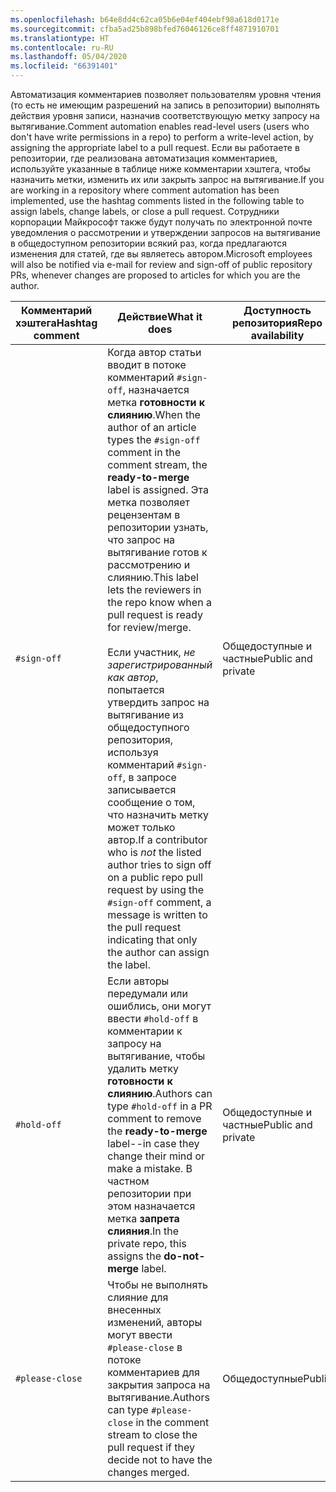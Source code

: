 ```yaml
---
ms.openlocfilehash: b64e8dd4c62ca05b6e04ef404ebf98a618d0171e
ms.sourcegitcommit: cfba5ad25b898bfed76046126ce8ff4871910701
ms.translationtype: HT
ms.contentlocale: ru-RU
ms.lasthandoff: 05/04/2020
ms.locfileid: "66391401"
---
```

<span data-ttu-id="eceb1-101">Автоматизация комментариев позволяет пользователям уровня чтения (то есть не имеющим разрешений на запись в репозитории) выполнять действия уровня записи, назначив соответствующую метку запросу на вытягивание.</span><span class="sxs-lookup"><span data-stu-id="eceb1-101">Comment automation enables read-level users (users who don't have write permissions in a repo) to perform a write-level action, by assigning the appropriate label to a pull request.</span></span> <span data-ttu-id="eceb1-102">Если вы работаете в репозитории, где реализована автоматизация комментариев, используйте указанные в таблице ниже комментарии хэштега, чтобы назначить метки, изменить их или закрыть запрос на вытягивание.</span><span class="sxs-lookup"><span data-stu-id="eceb1-102">If you are working in a repository where comment automation has been implemented, use the hashtag comments listed in the following table to assign labels, change labels, or close a pull request.</span></span> <span data-ttu-id="eceb1-103">Сотрудники корпорации Майкрософт также будут получать по электронной почте уведомления о рассмотрении и утверждении запросов на вытягивание в общедоступном репозитории всякий раз, когда предлагаются изменения для статей, где вы являетесь автором.</span><span class="sxs-lookup"><span data-stu-id="eceb1-103">Microsoft employees will also be notified via e-mail for review and sign-off of public repository PRs, whenever changes are proposed to articles for which you are the author.</span></span>

| <span data-ttu-id="eceb1-104">Комментарий хэштега</span><span class="sxs-lookup"><span data-stu-id="eceb1-104">Hashtag comment</span></span> | <span data-ttu-id="eceb1-105">Действие</span><span class="sxs-lookup"><span data-stu-id="eceb1-105">What it does</span></span> | <span data-ttu-id="eceb1-106">Доступность репозитория</span><span class="sxs-lookup"><span data-stu-id="eceb1-106">Repo availability</span></span> |
| --- | --- | --- |
| `#sign-off` |<span data-ttu-id="eceb1-107">Когда автор статьи вводит в потоке комментарий `#sign-off`, назначается метка **готовности к слиянию**.</span><span class="sxs-lookup"><span data-stu-id="eceb1-107">When the author of an article types the `#sign-off` comment in the comment stream, the **ready-to-merge** label is assigned.</span></span> <span data-ttu-id="eceb1-108">Эта метка позволяет рецензентам в репозитории узнать, что запрос на вытягивание готов к рассмотрению и слиянию.</span><span class="sxs-lookup"><span data-stu-id="eceb1-108">This label lets the reviewers in the repo know when a pull request is ready for review/merge.</span></span> <br/><br/> <span data-ttu-id="eceb1-109">Если участник, *не зарегистрированный как автор*, попытается утвердить запрос на вытягивание из общедоступного репозитория, используя комментарий `#sign-off`, в запросе записывается сообщение о том, что назначить метку может только автор.</span><span class="sxs-lookup"><span data-stu-id="eceb1-109">If a contributor who is *not* the listed author tries to sign off on a public repo pull request by using the `#sign-off` comment, a message is written to the pull request indicating that only the author can assign the label.</span></span> |<span data-ttu-id="eceb1-110">Общедоступные и частные</span><span class="sxs-lookup"><span data-stu-id="eceb1-110">Public and private</span></span> |
| `#hold-off` |<span data-ttu-id="eceb1-111">Если авторы передумали или ошиблись, они могут ввести `#hold-off` в комментарии к запросу на вытягивание, чтобы удалить метку **готовности к слиянию**.</span><span class="sxs-lookup"><span data-stu-id="eceb1-111">Authors can type `#hold-off` in a PR comment to remove the **ready-to-merge** label--in case they change their mind or make a mistake.</span></span> <span data-ttu-id="eceb1-112">В частном репозитории при этом назначается метка **запрета слияния**.</span><span class="sxs-lookup"><span data-stu-id="eceb1-112">In the private repo, this assigns the **do-not-merge** label.</span></span> |<span data-ttu-id="eceb1-113">Общедоступные и частные</span><span class="sxs-lookup"><span data-stu-id="eceb1-113">Public and private</span></span> |
| `#please-close` |<span data-ttu-id="eceb1-114">Чтобы не выполнять слияние для внесенных изменений, авторы могут ввести `#please-close` в потоке комментариев для закрытия запроса на вытягивание.</span><span class="sxs-lookup"><span data-stu-id="eceb1-114">Authors can type `#please-close` in the comment stream to close the pull request if they decide not to have the changes merged.</span></span> |<span data-ttu-id="eceb1-115">Общедоступные</span><span class="sxs-lookup"><span data-stu-id="eceb1-115">Public</span></span> |
